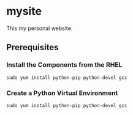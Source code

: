 # mysite
This my personal website.
## Prerequisites
### Install the Components from the RHEL
<code>sudo yum install python-pip python-devel gcc</code>
### Create a Python Virtual Environment
<code>sudo yum install python-pip python-devel gcc</code>